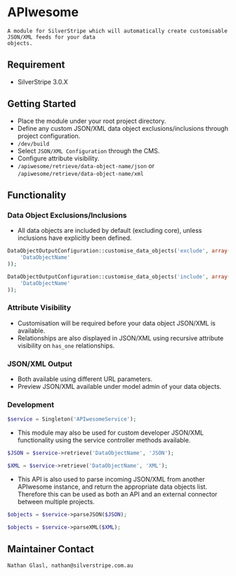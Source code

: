 # APIwesome

	A module for SilverStripe which will automatically create customisable JSON/XML feeds for your data
	objects.

## Requirement

* SilverStripe 3.0.X

## Getting Started

* Place the module under your root project directory.
* Define any custom JSON/XML data object exclusions/inclusions through project configuration.
* `/dev/build`
* Select `JSON/XML Configuration` through the CMS.
* Configure attribute visibility.
* `/apiwesome/retrieve/data-object-name/json` or `/apiwesome/retrieve/data-object-name/xml`

## Functionality

### Data Object Exclusions/Inclusions

* All data objects are included by default (excluding core), unless inclusions have explicitly been defined.

```php
DataObjectOutputConfiguration::customise_data_objects('exclude', array(
	'DataObjectName'
));
```

```php
DataObjectOutputConfiguration::customise_data_objects('include', array(
	'DataObjectName'
));
```

### Attribute Visibility

* Customisation will be required before your data object JSON/XML is available.
* Relationships are also displayed in JSON/XML using recursive attribute visibility on `has_one` relationships.

### JSON/XML Output

* Both available using different URL parameters.
* Preview JSON/XML available under model admin of your data objects.

### Development

```php
$service = Singleton('APIwesomeService');
```

* This module may also be used for custom developer JSON/XML functionality using the service controller methods available.

```php
$JSON = $service->retrieve('DataObjectName', 'JSON');
```

```php
$XML = $service->retrieve('DataObjectName', 'XML');
```

* This API is also used to parse incoming JSON/XML from another APIwesome instance, and return the appropriate data objects list. Therefore this can be used as both an API and an external connector between multiple projects.

```php
$objects = $service->parseJSON($JSON);
```

```php
$objects = $service->parseXML($XML);
```

## Maintainer Contact

	Nathan Glasl, nathan@silverstripe.com.au
